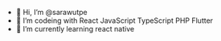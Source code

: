 - 👋 Hi, I’m @sarawutpe
- 👀 I’m codeing with React JavaScript TypeScript PHP Flutter
- 🌱 I’m currently learning react native

<!---
sarawutpe/sarawutpe is a ✨ special ✨ repository because its `README.md` (this file) appears on your GitHub profile.
You can click the Preview link to take a look at your changes.
--->

